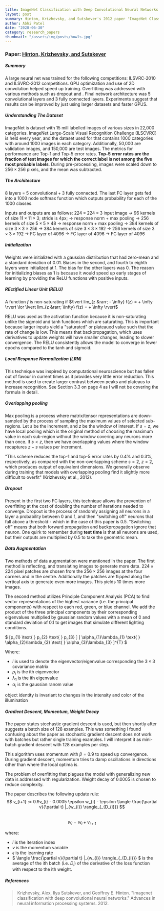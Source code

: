```yaml
---
title: ImageNet Classification with Deep Convolutional Neural Networks
layout: post
summary: Hinton, Krizhevsky, and Sutskever's 2012 paper "ImageNet Classification with Deep Convolutional Neural Networks" introduces contemporary practices in deep learning for image classification.
author: Abhi Patel
date: "2020-06-30"
category: research_papers
thumbnail: "/assets/img/posts/howls.jpg"
---
```


### Paper: [Hinton, Krizhevsky, and Sutskever](http://papers.nips.cc/paper/4824-imagenet-classification-with-deep-convolutional-neural-networks.pdf)

##### Summary
A large neural net was trained for the following competitions: ILSVRC-2010 and ILSVRC-2012 competitions. GPU optimization and use of 2D convolution helped speed up training. Overfitting was addressed with various methods such as dropout and . Final network architecture was 5 convolutional layers and 3 fully connected layers. Experiments suggest that results can be improved by just using larger datasets and faster GPUS.


##### Understanding The Dataset
ImageNet is dataset with 15 mill labelled images of various sizes in 22,000 categories. ImageNet Large-Scale Visual Recognition Challenge (ILSCVRC) is held every year, and the dataset used for that contains 1000 categories with around 1000 images in each category. Additionally, 50,000 are validation images, and 150,000 are test images. The metrics for performance are Top-1 and Top-5 error rates. **Top-5 error rates are the fraction of test images for which the correct label is not among the five most probable labels**. During pre-processing, images were scaled down to $256\times256$ pixels, and the mean was subtracted.


##### The Architecture
8 layers = 5 convolutional + 3 fully connected.
The last FC layer gets fed into a 1000 node softmax function which outputs probability for each of the 1000 classes.

Inputs and outputs are as follows:
$224\times224\times3$ input image
&rarr; 96 kernels of size $11\times11\times3$; stride is 4px;
&rarr; response norm + max pooling
&rarr; 256 kernels of size $5\times5\times48$
&rarr; response norm + max pooling
&rarr; 384 kernels of size $3\times3\times256$
&rarr; 384 kernels of size $3\times3\times192$
&rarr; 256 kernels of size $3\times3\times192$
&rarr; FC layer of 4096
&rarr; FC layer of 4096
&rarr; FC layer of 4096


##### Initialization
Weights were initialized with a gaussian distribution that had zero-mean and a standard deviation of 0.01. Biases in the second, and fourth to eighth layers were initialized at 1. The bias for the other layers was 0. The reason for initializing biases as 1 is because it would speed up early stages of learning by providing the ReLU functions with positive inputs.

##### REctified Linear Unit (RELU)
A function $f$ is non-saturating if $\lvert lim_{z &rarr; - \infty} f(z) = + \infty \rvert  \lor \lvert lim_{z &rarr; \infty} f(z) = + \infty \rvert$

RELU was used as the activation function because it is non-saturating unlike the sigmoid and tanh functions which are saturating. This is important because larger inputs yield a "saturated" or plateaued value such that the rate of change is low. This means that backpropagation, which uses derivatives to update weights will have smaller changes, leading to slower convergence. The RELU consistently allows the model to converge in fewer epochs compared to the tanh and sigmoid.


##### Local Response Normalization (LRN)
This technique was inspired by computational neuroscience but has fallen out of favour in current times as it provides very little error reduction. This method is used to create larger contrast between peaks and plateaus to increase recognition. See Section 3.3 on page 4 as I will not be covering the formula in detail.


##### Overlapping pooling
Max pooling is a process where matrix/tensor representations are down-sampled by the process of sampling the maximum values of selected sub-regions. Let $s$ be the increment, and $z$ be the window of interest. If $s=z$, we have local pooling which is the original method of choosing the maximum value in each sub-region without the window covering any neurons more than once. If $s<z$, then we have overlapping values where the window recaptures $z-s$ values per increment.  

"This scheme reduces the top-1 and top-5 error rates by 0.4% and 0.3%, respectively, as compared with the non-overlapping scheme $s=2$, $z=2$, which produces output of equivalent dimensions. We generally observe during training that models with overlapping pooling find it slightly more difficult to overfit" (Krizhevsky et al., 2012).


##### Dropout
Present in the first two FC layers, this technique allows the prevention of overfitting at the cost of doubling the number of iterations needed to converge. Dropout is the process of randomly assigning all neurons in a layer a probability between 0 and 1, and then "switching off" neurons that fall above a threshold - which in the case of this paper is 0.5. "Switching off" means that both forward propagation and backpropagation ignore that neuron. One quirk to remember during **test time** is that all neurons are used, but their outputs are multiplied by 0.5 to take the geometric mean.


##### Data Augmentation
Two methods of data augmentation were mentioned in the paper.
The first method is reflecting, and translating images to generate more data. $224 \times 224$ pixel patches are chosen from the $256 \times 256$ images at the four corners and in the centre. Additionally the patches are flipped along the vertical axis to generate even more images. This yields 10 times more images.

The second method utilizes Principle Component Analysis (PCA) to find vector representations of the highest variance (i.e. the principal components) with respect to each red, green, or blue channel. We add the product of the three principal components by their corresponding eigenvalues multiplied by gaussian random values with a mean of 0 and standard deviation of 0.1 to get images that simulate different lighting conditions.

$ [p_{1} \text{ } p_{2} \text{ } p_{3} \] \[ \alpha_{1}\lambda_{1} \text{ } \alpha_{2}\lambda_{2} \text{ } \alpha_{3}\lambda_{3} \]^{T} $

Where:
- $i$ is used to denote the eigenvector/eigenvalue corresponding the $3 \times 3$ covariance matrix
- $p_{i}$ is the ith eigenvector
- $\lambda_{1}$ is the ith eigenvalue
- $\alpha_{i}$ is the gaussian ranom value

object identity is invariant to changes in the intensity and color of the illumination

##### Gradient Descent, Momentum, Weight Decay

The paper states stochastic gradient descent is used, but then shortly after suggests a batch size of 128 examples. This was something I found confusing about the paper as stochastic gradient descent does not work with batches but rather single training examples. I will interpret it as mini-batch gradient descent with 128 examples per step.

This algorithm uses momentum with $\beta = 0.9$ to speed up convergence.
During gradient descent, momentum tries to damp oscillations in directions other than where the local optima is.

The problem of overfitting that plagues the model with generalizing new data is addressed with regularization. Weight decay of 0.0005 is chosen to reduce complexity.

The paper describes the following update rule: \
$$ v_{i+1} := 0.9v_{i} - 0.0005  \epsilon  w_{i} - \epsilon \langle \frac{\partial v}{\partial t} |_{w_{i}} \rangle_{_{D_{i}}} $$ \
$$ w_{i} = w_{i} + v_{i+1} $$

where:
- $i$ is the iteration index
- $v$ is the momentum variable
- $\epsilon$ is the learning rate
- $ \langle \frac{\partial v}{\partial t} \|\_{w_{i}} \rangle\_{\_{D\_{i}}} $ is the average of the ith batch (i.e. $D_{i}$) of the derivative of the loss function with respect to the ith weight.

##### References
> Krizhevsky, Alex, Ilya Sutskever, and Geoffrey E. Hinton. "Imagenet classification with deep convolutional neural networks." Advances in neural information processing systems. 2012.
